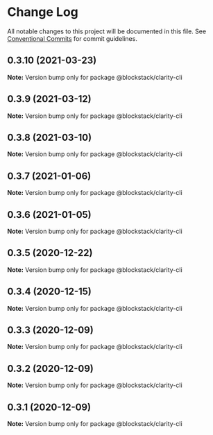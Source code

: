 # Change Log

All notable changes to this project will be documented in this file.
See [Conventional Commits](https://conventionalcommits.org) for commit guidelines.

## 0.3.10 (2021-03-23)

**Note:** Version bump only for package @blockstack/clarity-cli





## 0.3.9 (2021-03-12)

**Note:** Version bump only for package @blockstack/clarity-cli





## 0.3.8 (2021-03-10)

**Note:** Version bump only for package @blockstack/clarity-cli





## 0.3.7 (2021-01-06)

**Note:** Version bump only for package @blockstack/clarity-cli





## 0.3.6 (2021-01-05)

**Note:** Version bump only for package @blockstack/clarity-cli





## 0.3.5 (2020-12-22)

**Note:** Version bump only for package @blockstack/clarity-cli





## 0.3.4 (2020-12-15)

**Note:** Version bump only for package @blockstack/clarity-cli





## 0.3.3 (2020-12-09)

**Note:** Version bump only for package @blockstack/clarity-cli





## 0.3.2 (2020-12-09)

**Note:** Version bump only for package @blockstack/clarity-cli





## 0.3.1 (2020-12-09)

**Note:** Version bump only for package @blockstack/clarity-cli
